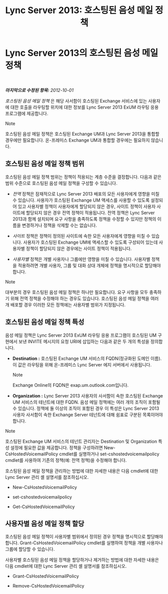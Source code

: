 ﻿---
title: 'Lync Server 2013: 호스팅된 음성 메일 정책'
TOCTitle: 호스팅된 음성 메일 정책
ms:assetid: d62a35ed-cbe2-4f06-86b4-e192c18435c1
ms:mtpsurl: https://technet.microsoft.com/ko-kr/library/Gg398932(v=OCS.15)
ms:contentKeyID: 49305166
ms.date: 08/24/2015
mtps_version: v=OCS.15
ms.translationtype: HT
---

# Lync Server 2013의 호스팅된 음성 메일 정책

 

_**마지막으로 수정된 항목:** 2012-10-01_

*호스팅된 음성 메일 정책* 은 해당 사서함이 호스팅된 Exchange 서비스에 있는 사용자에 대한 호출을 라우팅할 위치에 대한 정보를 Lync Server 2013 ExUM 라우팅 응용 프로그램에 제공합니다.


> [!NOTE]
> 호스팅된 음성 메일 정책은 호스팅된 Exchange UM과 Lync Server 2013을 통합할 경우에만 필요합니다. 온-프레미스 Exchange UM과 통합할 경우에는 필요하지 않습니다.



## 호스팅된 음성 메일 정책 범위

호스팅된 음성 메일 정책 범위는 정책이 적용되는 계층 수준을 결정합니다. 다음과 같은 범위 수준으로 호스팅된 음성 메일 정책을 구성할 수 있습니다.

  - *전역* 정책은 잠재적으로 Lync Server 2013 배포의 모든 사용자에게 영향을 미칠 수 있습니다. 사용자가 호스팅된 Exchange UM 액세스를 사용할 수 있도록 설정되어 있고 사용자별 정책이 사용자에게 할당되지 않은 경우, 사이트 정책이 사용자 사이트에 할당되지 않은 경우 전역 정책이 적용됩니다. 전역 정책은 Lync Server 2013과 함께 설치되며 요구 사항을 충족하도록 정책을 수정할 수 있지만 정책의 이름을 변경하거나 정책을 삭제할 수는 없습니다.

  - *사이트* 정책은 정책이 정의된 사이트에 속한 모든 사용자에게 영향을 미칠 수 있습니다. 사용자가 호스팅된 Exchange UM에 액세스할 수 있도록 구성되어 있는데 사용자별 정책이 할당되지 않은 경우에는 사이트 정책이 적용됩니다.

  - *사용자별* 정책은 개별 사용자나 그룹에만 영향을 미칠 수 있습니다. 사용자별 정책을 적용하려면 개별 사용자, 그룹 및 대화 상대 개체에 정책을 명시적으로 할당해야 합니다.


> [!NOTE]
> 대부분의 경우 호스팅된 음성 메일 정책은 하나만 필요합니다. 요구 사항을 모두 충족하기 위해 전역 정책을 수정해야 하는 경우도 있습니다. 호스팅된 음성 메일 정책을 여러 개 배포할 경우 이러한 모든 정책에는 사용자별 범위가 지정됩니다.



## 호스팅된 음성 메일 정책 특성

음성 메일 정책은 Lync Server 2013 ExUM 라우팅 응용 프로그램이 호스팅된 UM 구현에서 보낸 INVITE 메시지의 요청 URI에 삽입하는 다음과 같은 두 개의 특성을 정의합니다.

  - **Destination :** 호스팅된 Exchange UM 서비스의 FQDN(정규화된 도메인 이름). 이 값은 라우팅을 위해 온-프레미스 Lync Server 에지 서버에서 사용됩니다.
    

    > [!NOTE]
    > Exchange Online의 FQDN은 exap.um.outlook.com입니다.



  - **Organization :** Lync Server 2013 사용자의 사서함이 속한 호스팅된 Exchange UM 서비스의 테넌트에 대한 FQDN. 음성 메일 정책에는 여러 개의 조직이 포함될 수 있습니다. 정책에 둘 이상의 조직이 포함된 경우 이 특성은 Lync Server 2013 사용자 사서함이 속한 Exchange Server 테넌트에 대해 쉼표로 구분된 목록이어야 합니다.


> [!NOTE]
> 호스팅된 Exchange UM 서비스의 테넌트 관리자는 Destination 및 Organization 특성 설정에 필요한 값을 제공합니다. 정책을 구성하려면 New-CsHostedVoicemailPolicy cmdlet를 실행하거나 set-cshostedvoicemailpolicy cmdlet를 사용하여 기존의 정책(예: 전역 정책)을 수정해야 합니다.



호스팅된 음성 메일 정책을 관리하는 방법에 대한 자세한 내용은 다음 cmdlet에 대한 Lync Server 관리 셸 설명서를 참조하십시오.

  - New-CsHostedVoicemailPolicy

  - set-cshostedvoicemailpolicy

  - Get-CsHostedVoicemailPolicy

## 사용자별 음성 메일 정책 할당

호스팅된 음성 메일 정책이 사용자별 범위에서 정의된 경우 정책을 명시적으로 할당해야 합니다. Grant-CsHostedVoicemailPolicy cmdlet를 실행하여 정책을 개별 사용자나 그룹에 할당할 수 있습니다.

사용자별 호스팅된 음성 메일 정책을 할당하거나 제거하는 방법에 대한 자세한 내용은 다음 cmdlet에 대한 Lync Server 관리 셸 설명서를 참조하십시오.

  - Grant-CsHostedVoicemailPolicy

  - Remove-CsHostedVoicemailPolicy

